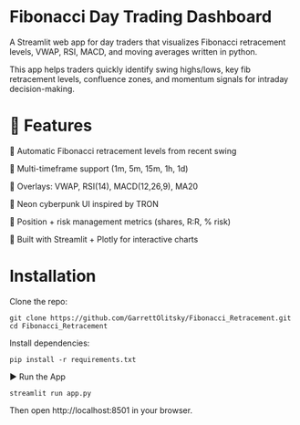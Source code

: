  # Fibonacci Day Trading Dashboard

A Streamlit web app for day traders that visualizes Fibonacci retracement levels, VWAP, RSI, MACD, and moving averages written in python.

This app helps traders quickly identify swing highs/lows, key fib retracement levels, confluence zones, and momentum signals for intraday decision-making.

# 🚀 Features

🔹 Automatic Fibonacci retracement levels from recent swing

🔹 Multi-timeframe support (1m, 5m, 15m, 1h, 1d)

🔹 Overlays: VWAP, RSI(14), MACD(12,26,9), MA20

🔹 Neon cyberpunk UI inspired by TRON

🔹 Position + risk management metrics (shares, R:R, % risk)

🔹 Built with Streamlit + Plotly for interactive charts

  #  Installation

Clone the repo:
````
git clone https://github.com/GarrettOlitsky/Fibonacci_Retracement.git
cd Fibonacci_Retracement
````

Install dependencies:
```
pip install -r requirements.txt
```
▶️ Run the App
```
streamlit run app.py
```

Then open http://localhost:8501
 in your browser.
